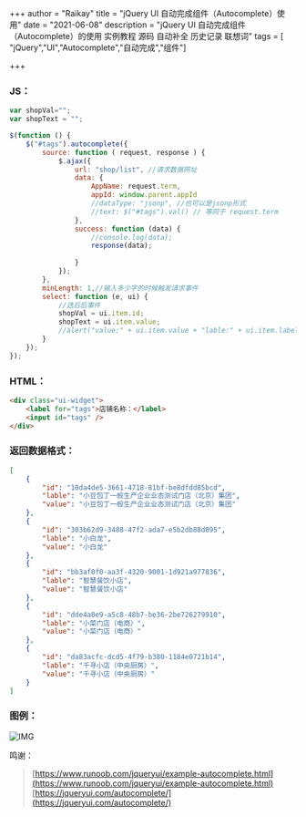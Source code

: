+++
author = "Raikay"
title = "jQuery UI 自动完成组件（Autocomplete）使用"
date = "2021-06-08"
description = "jQuery UI 自动完成组件（Autocomplete）的使用 实例教程 源码 自动补全 历史记录 联想词"
tags = [ "jQuery","UI","Autocomplete","自动完成","组件"]

+++

### JS：

```js
var shopVal="";
var shopText = "";

$(function () {
    $("#tags").autocomplete({
        source: function ( request, response ) {
            $.ajax({
                url: "shop/list", //请求数据网址
                data: {
                    AppName: request.term,
                    appId: window.parent.appId
                    //dataType: "jsonp", //也可以是jsonp形式
                    //text: $("#tags").val() // 等同于 request.term
                },
                success: function (data) {
                    //console.log(data);
                    response(data);
                    
                }
            });
        },
        minLength: 1,//输入多少字的时候触发请求事件
        select: function (e, ui) {
            //选后后事件
            shopVal = ui.item.id;
            shopText = ui.item.value;
            //alert("value:" + ui.item.value + "lable:" + ui.item.label + " id:" + ui.item.id);
        }
    });
});
```

### HTML：

```html
<div class="ui-widget">
    <label for="tags">店铺名称：</label>
    <input id="tags" />
</div>
```

### 返回数据格式：

```json
[
	{
		"id": "10da4de5-3661-4718-81bf-be8dfdd85bcd",
		"lable": "小豆包丁一般生产企业业态测试门店（北京）集团",
		"value": "小豆包丁一般生产企业业态测试门店（北京）集团"
	},
	{
		"id": "303b62d9-3488-47f2-ada7-e5b2db88d095",
		"lable": "小白龙",
		"value": "小白龙"
	},
	{
		"id": "bb3af0f0-aa3f-4320-9001-1d921a977836",
		"lable": "智慧餐饮小店",
		"value": "智慧餐饮小店"
	},
	{
		"id": "dde4a0e9-a5c8-48b7-be36-2be726279910",
		"lable": "小菜门店（电商）",
		"value": "小菜门店（电商）"
	},
	{
		"id": "da83acfc-dcd5-4f79-b380-1184e0721b14",
		"lable": "千寻小店（中央厨房）",
		"value": "千寻小店（中央厨房）"
	}
]
```



### 图例：

![IMG](http://blogimg.raikay.com/330645426694918144.png)



鸣谢：

> [https://www.runoob.com/jqueryui/example-autocomplete.html](https://www.runoob.com/jqueryui/example-autocomplete.html)  
> [https://jqueryui.com/autocomplete/](https://jqueryui.com/autocomplete/)   